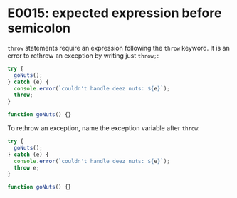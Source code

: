 # E0015: expected expression before semicolon

`throw` statements require an expression following the `throw` keyword. It is an
error to rethrow an exception by writing just `throw;`:

```javascript
try {
  goNuts();
} catch (e) {
  console.error(`couldn't handle deez nuts: ${e}`);
  throw;
}

function goNuts() {}
```

To rethrow an exception, name the exception variable after `throw`:

```javascript
try {
  goNuts();
} catch (e) {
  console.error(`couldn't handle deez nuts: ${e}`);
  throw e;
}

function goNuts() {}
```

